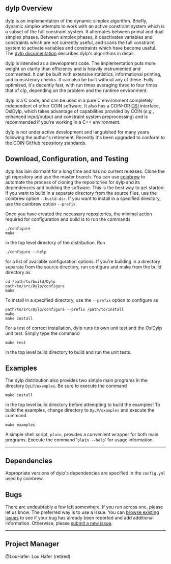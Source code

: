 ## dylp Overview

dylp is an implementation of the dynamic simplex algorithm.
Briefly, dynamic simplex attempts to work with an active constraint system
which is a subset of the full constraint system.
It alternates between primal and dual simplex phases.
Between simplex phases, it deactivates variables and
constraints which are not currently useful, and scans the full constraint
system to activate variables and constraints which have become useful.
The [dylp documentation](DyLP/doc/dylp.pdf) describes dylp's algorithms
in detail.

dylp is intended as a development code.
The implementation puts more weight on clarity than efficiency and is heavily
instrumented and commented.
It can be built with extensive statistics, informational printing, and
consistency checks.
It can also be built without any of these.
Fully optimised, it's decently fast, with run times averaging three to four
times that of clp, depending on the problem and the runtime environment.

dylp is a C code, and can be used in a pure C environment completely
independent of other COIN software.
It also has a COIN-OR [OSI](https://github.com/coin-or/Osi) interface,
OsiDylp, which takes advantage of capabilities provided by COIN
(_e.g._, enhanced input/output and constraint system preprocessing) and is
recommended if you're working in a C++ environment.

dylp is not under active development and languished for many years following
the author's retirement.
Recently it's been upgraded to conform to the COIN GitHub repository
standards.

## Download, Configuration, and Testing

dylp has lain dormant for a long time and has no current releases.
Clone the git repository and use the master branch.
You can use [coinbrew](https://github.com/coin-or/coinbrew) to automate the
process of cloning the repositories for dylp and its dependencies and building
the software.
This is the best way to get started.
If you want to build in a separate directory from
the source files, use the coinbrew option `--build-dir`.
If you want to install in a specified directory, use the coinbrew option
`--prefix`.

Once you have created the necessary repositories, the minimal action
required for configuration and build is to run the commands
```
./configure
make
```
in the top level directory of the distribution.
Run
```
./configure --help
```
for a list of available configuration options.
If you're building in a directory separate from the source directory, run
configure and make from the build directory as
```
cd /path/to/build/Dylp
path/to/src/Dylp/configure
make
```
To install in a specified directory, use the `--prefix` option to configure as
```
path/to/src/Dylp/configure --prefix /path/to/install
make
make install
```

For a test of correct installation, dylp runs its own unit test and the
OsiDylp unit test.
Simply type the command
```
make test
```
in the top level build directory to build and run the unit tests.


## Examples

The dylp distribution also provides two simple main programs in the directory
`DyLP/examples`.
Be sure to execute the command 
```
make install
```
in the top level build directory before attempting to build the examples!
To build the examples, change directory to `DyLP/examples` and execute the
command
```
make examples
```
A simple shell script, `plain`, provides a convenient wrapper for both main
programs.
Execute the command '`plain --help`' for usage information.

----------


## Dependencies

Appropriate versions of dylp's dependencies are specified in the `config.yml`
used by coinbrew.

## Bugs

There are undoubtably a few left somewhere.
If you run across one, please let us know.
The preferred way is to use a issue.
You can [browse existing issues](https://github.com/coin-or/DyLP/issues) to
see if your bug has already been reported and add additional information.
Otherwise, please
[submit a new issue](https://github.com/coin-or/DyLP/issues/new).

----------


## Project Manager

@LouHafer: Lou Hafer (retired)


